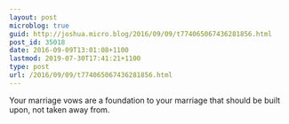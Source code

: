 ```yaml
---
layout: post
microblog: true
guid: http://joshua.micro.blog/2016/09/09/t774065067436281856.html
post_id: 35018
date: 2016-09-09T13:01:08+1100
lastmod: 2019-07-30T17:41:21+1100
type: post
url: /2016/09/09/t774065067436281856.html
---
```

Your marriage vows are a foundation to your marriage that should be built upon, not taken away from.
